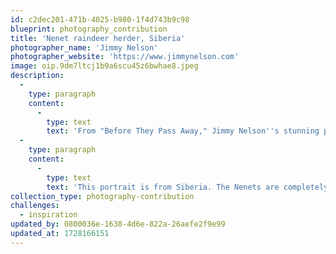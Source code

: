 ```yaml
---
id: c2dec201-471b-4025-b980-1f4d743b9c98
blueprint: photography_contribution
title: 'Nenet raindeer herder, Siberia'
photographer_name: 'Jimmy Nelson'
photographer_website: 'https://www.jimmynelson.com'
image: oip.9dm7ltcj1b9a6scu45z6bwhae8.jpeg
description:
  -
    type: paragraph
    content:
      -
        type: text
        text: 'From "Before They Pass Away," Jimmy Nelson''s stunning photographs of the world’s remaining indigenous tribes.'
  -
    type: paragraph
    content:
      -
        type: text
        text: 'This portrait is from Siberia. The Nenets are completely isolated reindeer herders, living with temperatures from minus 50°C in winter to 35°C in summer. '
collection_type: photography-contribution
challenges:
  - inspiration
updated_by: 0800036e-1638-4d6e-822a-26aefe2f9e99
updated_at: 1728166151
---
```

